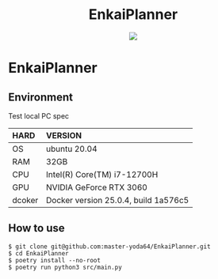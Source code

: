 <div align="center">

# EnkaiPlanner

<img src="docs/imgs/logo.png" />

</div>

# EnkaiPlanner

## Environment

Test local PC spec

| HARD | VERSION |
| :--- | :--- | 
| OS | ubuntu 20.04 |
| RAM | 32GB |
| CPU | Intel(R) Core(TM) i7-12700H|
| GPU  | NVIDIA GeForce RTX 3060 |
| dcoker | Docker version 25.0.4, build 1a576c5 |

## How to use

```
$ git clone git@github.com:master-yoda64/EnkaiPlanner.git
$ cd EnkaiPlanner
$ poetry install --no-root
$ poetry run python3 src/main.py
```